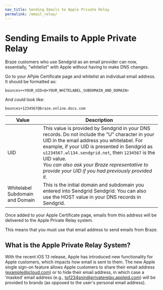 ```yaml
---
nav_title: Sending Emails to Apple Private Relay
permalink: /email_relay/
---
```


# Sending Emails to Apple Private Relay

Braze customers who use Sendgrid as an email provider can now, essentially, "whitelist" with Apple without having to make DNS changes.

Go to your APple Certificate page and whitelist an individual email address. It should be formatted as:

`bounces+<YOUR_UID>@<YOUR_WHITELABEL_SUBDOMAIN_AND_DOMAIN>`

And could look like:

`bounces+1234567@braze.online.docs.com`

| Value | Description |
|---|---|
| UID | This value is provided by Sendgrid in your DNS records. Do not include the "U" character in your UID in the email address you whitelabel. For example, if your UID is presented in Sendgrid as `u1234567.wl134.sendgrid.net`, then `1234567` is the UID value. <br> _You can also ask your Braze representative to provide your UID if you had previously provided it._ |
| Whitelabel Subdomain and Domain | This is the initial domain and subdomain you entered into Sendgrid Sendgrid. You can also use the HOST value in your DNS records in Sendgrid. |

Once added to your Apple Certificate page, emails from this address will be delivered to the Apple Private Relay system.

This means that you must use that email address to send emails from Braze.

## What is the Apple Private Relay System?

With the recent iOS 13 release, Apple has introduced new functionality for Apple customers, which impacts how email is sent to them. The new Apple single sign-on feature allows Apple customers to share their email address (example@icloud.com) or to hide their email address, in which case a ‘masked’ email address (e.g., tq1234snin@privaterelay.appleid.com) will be provided to brands (as opposed to the user's personal email address).
